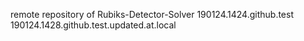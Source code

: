 remote repository of Rubiks-Detector-Solver
190124.1424.github.test
190124.1428.github.test.updated.at.local
